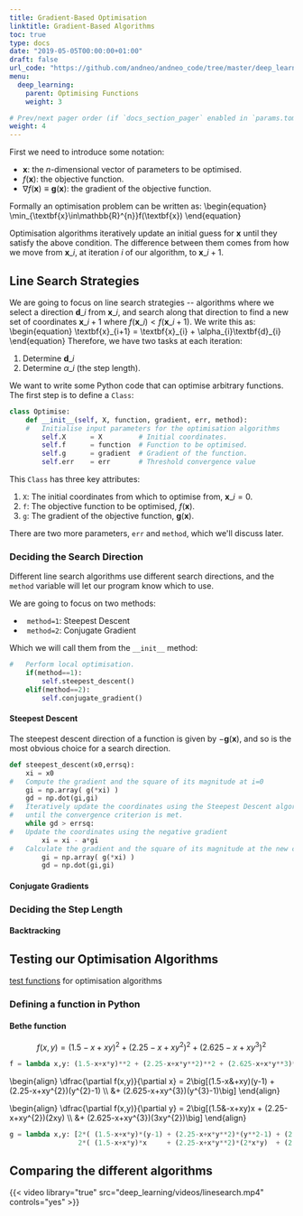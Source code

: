 ```yaml
---
title: Gradient-Based Optimisation
linktitle: Gradient-Based Algorithms
toc: true
type: docs
date: "2019-05-05T00:00:00+01:00"
draft: false
url_code: "https://github.com/andneo/andneo_code/tree/master/deep_learning/optimisation_algorithms"
menu:
  deep_learning:
    parent: Optimising Functions
    weight: 3

# Prev/next pager order (if `docs_section_pager` enabled in `params.toml`)
weight: 4
---
```


First we need to introduce some notation:
* $\textbf{x}$: the $n$-dimensional vector of parameters to be optimised.
* $f(\textbf{x})$: the objective function. 
* $\nabla f(\textbf{x})\equiv\textbf{g}(\textbf{x})$: the gradient of the objective function.

Formally an optimisation problem can be written as:
\begin{equation}
    \min_{\textbf{x}\in\mathbb{R}^{n}}f(\textbf{x})
\end{equation}

Optimisation algorithms iteratively update an initial guess for $\textbf{x}$ until they satisfy the above condition.
The difference between them comes from how we move from $\textbf{x}\_{i}$, at iteration $i$ of our algorithm, to $\textbf{x}\_{i+1}$.

## Line Search Strategies
We are going to focus on line search strategies -- algorithms where we select a direction $\textbf{d}\_{i}$ from $\textbf{x}\_{i}$, and search along that direction to find a new set of coordinates $\textbf{x}\_{i+1}$ where $f(\textbf{x}\_{i}) < f(\textbf{x}\_{i+1})$. We write this as:
\begin{equation}
    \textbf{x}\_{i+1} = \textbf{x}\_{i} + \alpha\_{i}\textbf{d}\_{i}
\end{equation}
Therefore, we have two tasks at each iteration:
1. Determine $\textbf{d}\_{i}$
2. Determine $\alpha\_{i}$ (the step length).

We want to write some Python code that can optimise arbitrary functions.
The first step is to define a ``` Class ```:
```python
class Optimise:
    def __init__(self, X, function, gradient, err, method):
    #   Initialise input parameters for the optimisation algorithms
        self.X      = X         # Initial coordinates.
        self.f      = function  # Function to be optimised.
        self.g      = gradient  # Gradient of the function.
        self.err    = err       # Threshold convergence value
```
This ``` Class ``` has three key attributes:
1. ``` X ```: The initial coordinates from which to optimise from, $\textbf{x}\_{i=0}$.
2. ``` f ```: The objective function to be optimised, $f(\textbf{x})$.
3. ``` g ```: The gradient of the objective function, $\textbf{g}(\textbf{x})$.

There are two more parameters, ``` err ``` and ``` method ```, which we'll discuss later.
### Deciding the Search Direction
Different line search algorithms use different search directions, and the ``` method ``` variable will let our program know which to use.

We are going to focus on two methods: 
* ``` method=1```: Steepest Descent
* ``` method=2```: Conjugate Gradient

Which we will call them from the ``` __init__ ``` method:
```python
#   Perform local optimisation.
    if(method==1):
        self.steepest_descent()
    elif(method==2):
        self.conjugate_gradient()
```
#### Steepest Descent
The steepest descent direction of a function is given by $-\textbf{g}(\textbf{x})$, and so is the most obvious choice for a search direction.
```python
def steepest_descent(x0,errsq):
    xi = x0
#   Compute the gradient and the square of its magnitude at i=0
    gi = np.array( g(*xi) )
    gd = np.dot(gi,gi)
#   Iteratively update the coordinates using the Steepest Descent algorithm
#   until the convergence criterion is met.
    while gd > errsq:
#   Update the coordinates using the negative gradient
        xi = xi - a*gi
#   Calculate the gradient and the square of its magnitude at the new coordinates
        gi = np.array( g(*xi) )
        gd = np.dot(gi,gi)
```

#### Conjugate Gradients

### Deciding the Step Length
#### Backtracking

## Testing our Optimisation Algorithms
[test functions](https://en.wikipedia.org/wiki/Test_functions_for_optimization) for optimisation algorithms
### Defining a function in Python
#### Bethe function
$$ f(x,y) = (1.5-x+xy)^{2} + (2.25-x+xy^{2})^{2} + (2.625-x+xy^{3})^{2} $$

```python
f = lambda x,y: (1.5-x+x*y)**2 + (2.25-x+x*y**2)**2 + (2.625-x+x*y**3)**2
```

\begin{align}
    \dfrac{\partial f(x,y)}{\partial x} = 2\big[(1.5-x&+xy)(y-1) + (2.25-x+xy^{2})(y^{2}-1) \\\\
    &+ (2.625-x+xy^{3})(y^{3}-1)\big]
\end{align}

\begin{align}
    \dfrac{\partial f(x,y)}{\partial y} = 2\big[(1.5&-x+xy)x + (2.25-x+xy^{2})(2xy) \\\\
    &+ (2.625-x+xy^{3})(3xy^{2})\big]
\end{align}
```python
g = lambda x,y: [2*( (1.5-x+x*y)*(y-1) + (2.25-x+x*y**2)*(y**2-1) + (2.625-x+x*y**3)*(y**3-1)   ),
                 2*( (1.5-x+x*y)*x     + (2.25-x+x*y**2)*(2*x*y)  + (2.625-x+x*y**3)*(3*x*y**2) )]
```
## Comparing the different algorithms 
{{< video library="true" src="deep_learning/videos/linesearch.mp4" controls="yes" >}}

